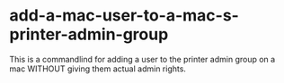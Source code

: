 # add-a-mac-user-to-a-mac-s-printer-admin-group
This is a commandlind for adding a user to the printer admin group on a mac WITHOUT giving them actual admin rights.
